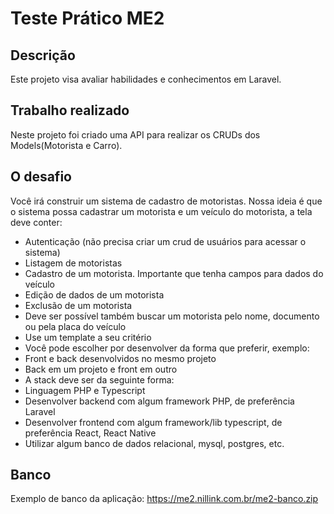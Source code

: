 # Teste Prático ME2


## Descrição
Este projeto visa avaliar habilidades e conhecimentos em Laravel.

## Trabalho realizado
Neste projeto foi criado uma API para realizar os CRUDs dos Models(Motorista e Carro).

## O desafio
Você irá construir um sistema de cadastro de motoristas.
Nossa ideia é que o sistema possa cadastrar um motorista e um veículo do motorista, a tela deve conter:

- Autenticação (não precisa criar um crud de usuários para acessar o sistema)
- Listagem de motoristas
- Cadastro de um motorista. Importante que tenha campos para dados do veículo
- Edição de dados de um motorista
- Exclusão de um motorista
- Deve ser possível também buscar um motorista pelo nome, documento ou pela placa do veículo
- Use um template a seu critério
- Você pode escolher por desenvolver da forma que preferir, exemplo:
- Front e back desenvolvidos no mesmo projeto
- Back em um projeto e front em outro
- A stack deve ser da seguinte forma:
- Linguagem PHP e Typescript
- Desenvolver backend com algum framework PHP, de preferência Laravel
- Desenvolver frontend com algum framework/lib typescript, de preferência React, React Native
- Utilizar algum banco de dados relacional, mysql, postgres, etc.

## Banco
Exemplo de banco da aplicação: https://me2.nillink.com.br/me2-banco.zip
